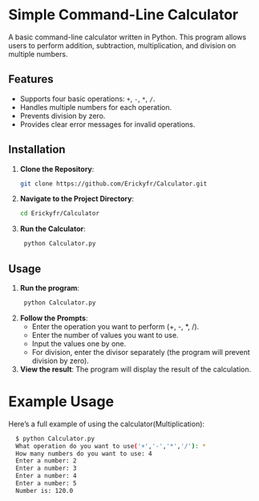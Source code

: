 # Simple Command-Line Calculator

A basic command-line calculator written in Python. This program allows users to perform addition, subtraction, multiplication, and division on multiple numbers.

## Features
- Supports four basic operations: `+`, `-`, `*`, `/`.
- Handles multiple numbers for each operation.
- Prevents division by zero.
- Provides clear error messages for invalid operations.

## Installation

1. **Clone the Repository**:
   ```bash
   git clone https://github.com/Erickyfr/Calculator.git
2. **Navigate to the Project Directory**:
    ```bash
    cd Erickyfr/Calculator
4.  **Run the Calculator**:
    ```bash
     python Calculator.py

## Usage

1. **Run the program**:
    ```bash
     python Calculator.py
3. **Follow the Prompts**:
    * Enter the operation you want to perform (+, -, *, /).
    * Enter the number of values you want to use.
    * Input the values one by one.
    * For division, enter the divisor separately (the program will prevent division by zero).
4. **View the result**:
    The program will display the result of the calculation.

# Example Usage

Here’s a full example of using the calculator(Multiplication):
```bash
  $ python Calculator.py
  What operation do you want to use('+','-','*','/'): *
  How many numbers do you want to use: 4
  Enter a number: 2
  Enter a number: 3
  Enter a number: 4
  Enter a number: 5
  Number is: 120.0

